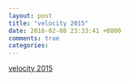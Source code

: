 ```yaml
---
layout: post
title: "velocity 2015"
date: 2016-02-08 23:33:41 +0800
comments: true
categories: 
---
```


<!-- more -->

[velocity 2015]

[velocity 2015]:http://conferences.oreilly.com/devops-web-performance-eu-2015